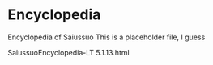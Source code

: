 # Encyclopedia
Encyclopedia of Saiussuo
This is a placeholder file, I guess

SaiussuoEncyclopedia-LT 5.1.13.html
